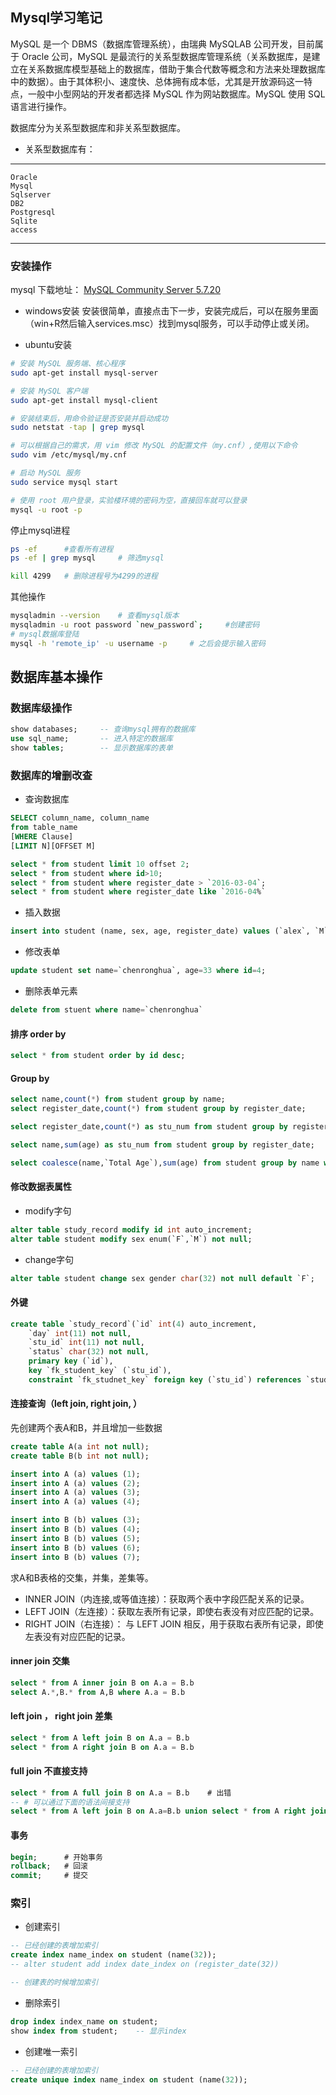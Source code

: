 ## Mysql学习笔记
MySQL 是一个 DBMS（数据库管理系统），由瑞典 MySQLAB 公司开发，目前属于 Oracle 公司，MySQL 是最流行的关系型数据库管理系统（关系数据库，是建立在关系数据库模型基础上的数据库，借助于集合代数等概念和方法来处理数据库中的数据）。由于其体积小、速度快、总体拥有成本低，尤其是开放源码这一特点，一般中小型网站的开发者都选择 MySQL 作为网站数据库。MySQL 使用 SQL 语言进行操作。

数据库分为关系型数据库和非关系型数据库。
- 关系型数据库有：
---
    Oracle
    Mysql
    Sqlserver
    DB2
    Postgresql
    Sqlite
    access
---

### 安装操作
mysql 下载地址： [MySQL Community Server 5.7.20](https://dev.mysql.com/downloads/mysql/)

- windows安装
安装很简单，直接点击下一步，安装完成后，可以在服务里面（win+R然后输入services.msc）找到mysql服务，可以手动停止或关闭。

- ubuntu安装

```sh
# 安装 MySQL 服务端、核心程序
sudo apt-get install mysql-server

# 安装 MySQL 客户端
sudo apt-get install mysql-client

# 安装结束后，用命令验证是否安装并启动成功
sudo netstat -tap | grep mysql

# 可以根据自己的需求，用 vim 修改 MySQL 的配置文件（my.cnf）,使用以下命令
sudo vim /etc/mysql/my.cnf

# 启动 MySQL 服务
sudo service mysql start             

# 使用 root 用户登录，实验楼环境的密码为空，直接回车就可以登录
mysql -u root -p
```

停止mysql进程

```sh
ps -ef      #查看所有进程
ps -ef | grep mysql     # 筛选mysql

kill 4299   # 删除进程号为4299的进程
```

其他操作
```sh
mysqladmin --version    # 查看mysql版本
mysqladmin -u root password `new_password`;     #创建密码
# mysql数据库登陆
mysql -h 'remote_ip' -u username -p     # 之后会提示输入密码
```

## 数据库基本操作

### 数据库级操作

```sql
show databases;     -- 查询mysql拥有的数据库
use sql_name;       -- 进入特定的数据库
show tables;        -- 显示数据库的表单

```

### 数据库的增删改查

- 查询数据库

```sql
SELECT column_name, column_name
from table_name
[WHERE Clause]
[LIMIT N][OFFSET M]

select * from student limit 10 offset 2;
select * from student where id>10;
select * from student where register_date > `2016-03-04`;
select * from student where register_date like `2016-04%`
```

- 插入数据
```sql
insert into student (name, sex, age, register_date) values (`alex`, `M`, 23, `2017-07-12` );
```

- 修改表单
```sql
update student set name=`chenronghua`, age=33 where id=4;

```

- 删除表单元素
```sql
delete from stuent where name=`chenronghua`
```

#### 排序 order by
```sql
select * from student order by id desc;
```

#### Group by
```sql
select name,count(*) from student group by name;
select register_date,count(*) from student group by register_date;

select register_date,count(*) as stu_num from student group by register_date;

select name,sum(age) as stu_num from student group by register_date;

select coalesce(name,`Total Age`),sum(age) from student group by name with rollup;
```
#### 修改数据表属性
- modify字句
```sql
alter table study_record modify id int auto_increment;
alter table student modify sex enum(`F`,`M`) not null;
```

- change字句
```sql
alter table student change sex gender char(32) not null default `F`;
```

#### 外键
```sql
create table `study_record`(`id` int(4) auto_increment,
    `day` int(11) not null,
    `stu_id` int(11) not null,
    `status` char(32) not null,
    primary key (`id`),
    key `fk_student_key` (`stu_id`),
    constraint `fk_studnet_key` foreign key (`stu_id`) references `student` (`id`));
```


#### 连接查询（left join, right join, ）
先创建两个表A和B，并且增加一些数据
```sql
create table A(a int not null);
create table B(b int not null);

insert into A (a) values (1);
insert into A (a) values (2);
insert into A (a) values (3);
insert into A (a) values (4);

insert into B (b) values (3);
insert into B (b) values (4);
insert into B (b) values (5);
insert into B (b) values (6);
insert into B (b) values (7);
```
求A和B表格的交集，并集，差集等。
- INNER JOIN（内连接,或等值连接）：获取两个表中字段匹配关系的记录。
- LEFT JOIN（左连接）：获取左表所有记录，即使右表没有对应匹配的记录。
- RIGHT JOIN（右连接）： 与 LEFT JOIN 相反，用于获取右表所有记录，即使左表没有对应匹配的记录。
#### inner join 交集
```sql
select * from A inner join B on A.a = B.b
select A.*,B.* from A,B where A.a = B.b
```

#### left join ， right join 差集
```sql
select * from A left join B on A.a = B.b
select * from A right join B on A.a = B.b
```

#### full join 不直接支持
```sql
select * from A full join B on A.a = B.b    # 出错
-- # 可以通过下面的语法间接支持
select * from A left join B on A.a=B.b union select * from A right join B on A.a=B.b
```

#### 事务
```sql
begin;      # 开始事务
rollback;   # 回滚
commit;     # 提交
```

### 索引
- 创建索引
```sql
-- 已经创建的表增加索引
create index name_index on student (name(32));
-- alter student add index date_index on (register_date(32))

-- 创建表的时候增加索引
```

- 删除索引
```sql
drop index index_name on student;
show index from student;    -- 显示index
```

- 创建唯一索引
```sql
-- 已经创建的表增加索引
create unique index name_index on student (name(32)); 
```